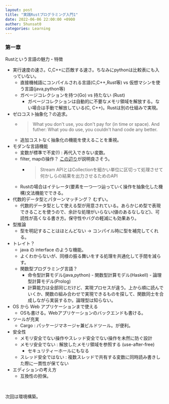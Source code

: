 ```yaml
---
layout: post
title: "実践Rustプログラミング入門1"
date: 2022-06-06 22:00:00 +0900
auther: 5hunsat0
categories: Learning 
---
```



### 第一章

Rustという言語の魅力・特徴

- 実行速度の速さ。C,C++に匹敵する速さ。ちなみにpythonは比較表にも入っていない。
  - 直接機械語にコンパイルされる言語(C,C++,Rust等) vs 仮想マシンを使う言語(java,python等)
  - ガベージコレクションを持つ(Go) vs 持たない (Rust)
    - ガベージコレクションは自動的に不要なメモリ領域を解放する。ない場合は手動で解放している(C, C++)。Rustは別の仕組みで実現。
- ゼロコスト抽象化？の追求。
  - > What you don't use, you don't pay for (in time or space). And futher: What you do use, you couldn't hand code any better.
  - 追加コストなく抽象化の機能を使えることを重視。
- モダンな言語機能
  - 変数が標準で不変(!) : 再代入できない変数。
  - filter, mapの操作？ [この辺り](https://www.unitrust.co.jp/8367)が説明良さそう。
    - > Stream APIとはCollectionを細かい単位に区切って処理させて何かしらの結果を出力させるためのAPI
  - Rustの場合はイテレータ(要素を一つ一つ辿っていく操作を抽象化した機構)文法機能でできる。
- 代数的データ型とパターンマッチング？ むずい。
  - 代数的データ型として使える型が用意されている。あらかじめ型で表現できることを使うので、余計な処理がいらない(値のあるなしなど)、可読性が高くなる書き方。保守性やバグの軽減にも効果あり。
- 型推論
  - 型を明記することはほとんどない -> コンパイル時に型を補完してくれる。
- トレイト？
  - java の interface のような機能。
  - よくわからないが、同様の振る舞いをする処理を共通化して手間を減らす。
  - 関数型プログラミング言語？
    - 命令型計算モデル(java,python) - 関数型計算モデル(Haskell) - 論理型計算モデル(Prolog)
    - 計算能力は全部同じだけど、実現プロセスが違う。上から順に読んでいくか、関数の組み合わせで実現できるものを探して、関数同士を合成しながら実装するか。論理型は知らない。
- OS から Web アプリケーションまで使える
  - OSも書ける。Webアプリケーションのバックエンドも書ける。
- ツールが充実
  - Cargo : パッケージマネージャ兼ビルドツール。が便利。
- 安全性
  - メモリ安全でない操作やスレッド安全でない操作を未然に防ぐ設計
  - メモリ安全でない : 解放したメモリ領域を参照する (use-after-free)
    - セキュリティーホールにもなる
  - スレッド安全ではない : 複数スレッドで共有する変数に同時読み書きした際に一貫性が保てない
- エディションの考え方
  - 互換性の担保。

<br>

次回は環境構築。
